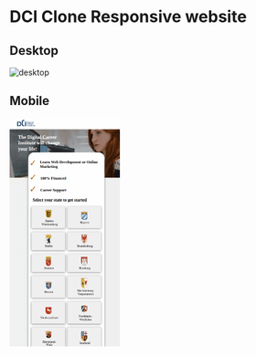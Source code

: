 # DCI Clone Responsive website
## Desktop
![desktop](./src/images/readme-dci-clone.gif)
## Mobile
![Mobile](./src/images/readme-mobile.gif)